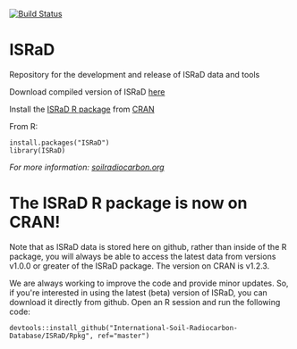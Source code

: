 [![Build Status](https://travis-ci.com/International-Soil-Radiocarbon-Database/ISRaD.svg?branch=master)](https://travis-ci.com/International-Soil-Radiocarbon-Database/ISRaD/)

# ISRaD
Repository for the development and release of ISRaD data and tools

Download compiled version of ISRaD [here](https://github.com/International-Soil-Radiocarbon-Database/ISRaD/blob/master/ISRaD_data_files/database/ISRaD_database_files.zip)

Install the [ISRaD R package](https://CRAN.R-project.org/package=ISRaD) from [CRAN](https://cran.r-project.org/)

From R:
```
install.packages("ISRaD")
library(ISRaD)
```

*For more information: [soilradiocarbon.org](www.soilradiocarbon.org)*

# The ISRaD R package is now on CRAN! 
Note that as ISRaD data is stored here on github, rather than inside of the R package, you will always be able to access the latest data from versions v1.0.0 or greater of the ISRaD package. The version on CRAN is v1.2.3.

We are always working to improve the code and provide minor updates. So, if you're interested in using the latest (beta) version of ISRaD, you can download it directly from github. Open an R session and run the following code:

```
devtools::install_github("International-Soil-Radiocarbon-Database/ISRaD/Rpkg", ref="master")
```
